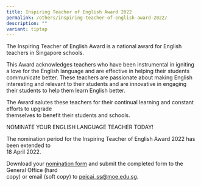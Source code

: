 ```yaml
---
title: Inspiring Teacher of English Award 2022
permalink: /others/inspiring-teacher-of-english-award-2022/
description: ""
variant: tiptap
---
```

<p>The Inspiring Teacher of English Award is a national award for English
teachers in Singapore schools.</p>
<p>This Award acknowledges teachers who have been instrumental in igniting
a love for the English language and are effective in helping their students
communicate better. These teachers are passionate about making English
interesting and relevant to their students and are innovative in engaging
their students to help them learn English better.</p>
<p>The Award salutes these teachers for their continual learning and constant
efforts to upgrade
<br>themselves to benefit their students and schools.</p>
<p>NOMINATE YOUR ENGLISH LANGUAGE TEACHER TODAY!</p>
<p>The nomination period for the Inspiring Teacher of English Award 2022
has been extended to
<br>18 April 2022.</p>
<p>Download your <a href="https://www.languagecouncils.sg/goodenglish/-/media/sgem/document/itea-nomination-forms/2022/2022_teaching_nomination-form.ashx?la=en" rel="noopener noreferrer nofollow" target="">nomination form</a>&nbsp;and
submit the completed form to the General Office (hard
<br>copy) or email (soft copy) to&nbsp;<a href="mailto:peicai_ss@moe.edu.sg" rel="noopener noreferrer nofollow" target="">peicai_ss@moe.edu.sg</a>.</p>
<p></p>